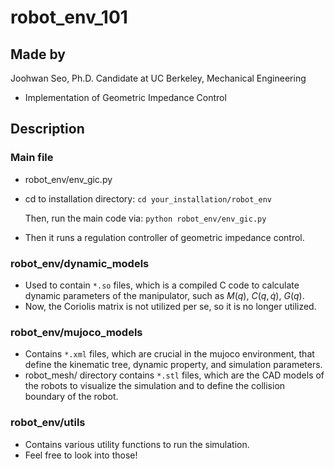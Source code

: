 # robot_env_101

## Made by
Joohwan Seo, Ph.D. Candidate at UC Berkeley, Mechanical Engineering
- Implementation of Geometric Impedance Control

## Description
### Main file
- robot_env/env_gic.py
- cd to installation directory:
  `cd your_installation/robot_env`
  
  Then, run the main code via:
  `python robot_env/env_gic.py`
- Then it runs a regulation controller of geometric impedance control. 

### robot_env/dynamic_models
- Used to contain `*.so` files, which is a compiled C code to calculate dynamic parameters of the manipulator, such as $M(q)$, $C(q,\dot{q})$, $G(q)$.
- Now, the Coriolis matrix is not utilized per se, so it is no longer utilized.

### robot_env/mujoco_models
- Contains `*.xml` files, which are crucial in the mujoco environment, that define the kinematic tree, dynamic property, and simulation parameters.
- robot_mesh/ directory contains `*.stl` files, which are the CAD models of the robots to visualize the simulation and to define the collision boundary of the robot.

### robot_env/utils
- Contains various utility functions to run the simulation.
- Feel free to look into those!
